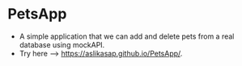 # PetsApp
- A simple application that we can add and delete pets from a real database using mockAPI.
- Try here --> https://aslikasap.github.io/PetsApp/.
